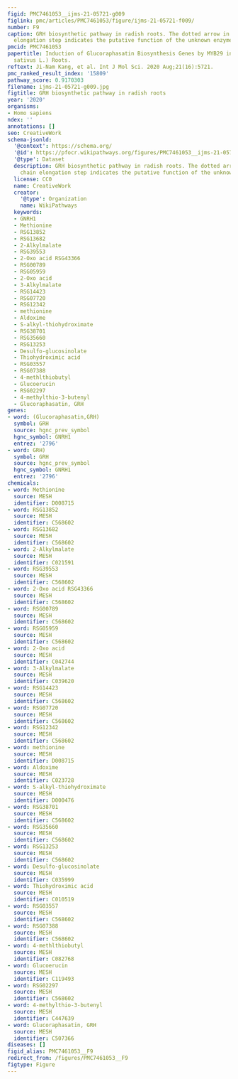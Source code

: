 ```yaml
---
figid: PMC7461053__ijms-21-05721-g009
figlink: pmc/articles/PMC7461053/figure/ijms-21-05721-f009/
number: F9
caption: GRH biosynthetic pathway in radish roots. The dotted arrow in the side chain
  elongation step indicates the putative function of the unknown enzyme.
pmcid: PMC7461053
papertitle: Induction of Glucoraphasatin Biosynthesis Genes by MYB29 in Radish (Raphanus
  sativus L.) Roots.
reftext: Ji-Nam Kang, et al. Int J Mol Sci. 2020 Aug;21(16):5721.
pmc_ranked_result_index: '15809'
pathway_score: 0.9170303
filename: ijms-21-05721-g009.jpg
figtitle: GRH biosynthetic pathway in radish roots
year: '2020'
organisms:
- Homo sapiens
ndex: ''
annotations: []
seo: CreativeWork
schema-jsonld:
  '@context': https://schema.org/
  '@id': https://pfocr.wikipathways.org/figures/PMC7461053__ijms-21-05721-g009.html
  '@type': Dataset
  description: GRH biosynthetic pathway in radish roots. The dotted arrow in the side
    chain elongation step indicates the putative function of the unknown enzyme.
  license: CC0
  name: CreativeWork
  creator:
    '@type': Organization
    name: WikiPathways
  keywords:
  - GNRH1
  - Methionine
  - RSG13852
  - RSG13682
  - 2-Alkylmalate
  - RSG39553
  - 2-Oxo acid RSG43366
  - RSG00789
  - RSG05959
  - 2-Oxo acid
  - 3-Alkylmalate
  - RSG14423
  - RSG07720
  - RSG12342
  - methionine
  - Aldoxime
  - S-alkyl-thiohydroximate
  - RSG38701
  - RSG35660
  - RSG13253
  - Desulfo-glucosinolate
  - Thiohydroximic acid
  - RSG03557
  - RSG07388
  - 4-methlthiobutyl
  - Glucoerucin
  - RSG02297
  - 4-methylthio-3-butenyl
  - Glucoraphasatin, GRH
genes:
- word: (Glucoraphasatin,GRH)
  symbol: GRH
  source: hgnc_prev_symbol
  hgnc_symbol: GNRH1
  entrez: '2796'
- word: GRH)
  symbol: GRH
  source: hgnc_prev_symbol
  hgnc_symbol: GNRH1
  entrez: '2796'
chemicals:
- word: Methionine
  source: MESH
  identifier: D008715
- word: RSG13852
  source: MESH
  identifier: C568602
- word: RSG13682
  source: MESH
  identifier: C568602
- word: 2-Alkylmalate
  source: MESH
  identifier: C021591
- word: RSG39553
  source: MESH
  identifier: C568602
- word: 2-Oxo acid RSG43366
  source: MESH
  identifier: C568602
- word: RSG00789
  source: MESH
  identifier: C568602
- word: RSG05959
  source: MESH
  identifier: C568602
- word: 2-Oxo acid
  source: MESH
  identifier: C042744
- word: 3-Alkylmalate
  source: MESH
  identifier: C039620
- word: RSG14423
  source: MESH
  identifier: C568602
- word: RSG07720
  source: MESH
  identifier: C568602
- word: RSG12342
  source: MESH
  identifier: C568602
- word: methionine
  source: MESH
  identifier: D008715
- word: Aldoxime
  source: MESH
  identifier: C023728
- word: S-alkyl-thiohydroximate
  source: MESH
  identifier: D000476
- word: RSG38701
  source: MESH
  identifier: C568602
- word: RSG35660
  source: MESH
  identifier: C568602
- word: RSG13253
  source: MESH
  identifier: C568602
- word: Desulfo-glucosinolate
  source: MESH
  identifier: C035999
- word: Thiohydroximic acid
  source: MESH
  identifier: C010519
- word: RSG03557
  source: MESH
  identifier: C568602
- word: RSG07388
  source: MESH
  identifier: C568602
- word: 4-methlthiobutyl
  source: MESH
  identifier: C082768
- word: Glucoerucin
  source: MESH
  identifier: C119493
- word: RSG02297
  source: MESH
  identifier: C568602
- word: 4-methylthio-3-butenyl
  source: MESH
  identifier: C447639
- word: Glucoraphasatin, GRH
  source: MESH
  identifier: C507366
diseases: []
figid_alias: PMC7461053__F9
redirect_from: /figures/PMC7461053__F9
figtype: Figure
---
```

